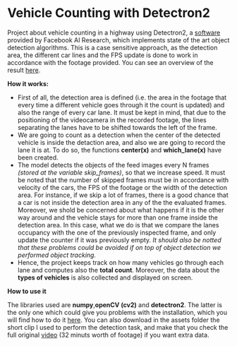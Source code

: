 # Vehicle Counting with Detectron2
Project about vehicle counting in a highway using Detectron2, a [software](https://github.com/facebookresearch/detectron2/) provided by Facebook AI Research, which implements state of the art object detection algorithms. This is a case sensitive approach, as the detection area, the different car lines and the FPS update is done
to work in accordance with the footage provided. You can see an overview of the result [here](https://www.youtube.com/watch?v=mMzGAhS8WZ8&ab_channel=towkAI).

**How it works:**
 - First of all, the detection area is defined (i.e. the area in the footage that every time a different vehicle goes through it the count is updated) and also the range of every car lane. It must be kept in mind, that due to the positioning of the videocamera in the recorded footage, the lines separating the lanes have to be shifted towards the left of the frame.
 - We are going to count as a detection when the center of the detected vehicle is inside the detaction area, and also we are going to record the lane it is at. To do so, the functions **center(x)** and **which_lane(x)** have been created. 
 - The model detects the objects of the feed images every N frames *(stored at the variable skip_frames)*, so that we increase speed. It must be noted that the number of skipped frames must be in accordance with velocity of the cars, the FPS of the footage or the width of the detection area. For instance,  if we skip a lot of frames, there is a good chance that a car is not inside the detection area in any of the the evaluated frames. Moreover, we shold be concerned about what happens if it is the other way around and the vehicle stays for more than one frame inside the detection area. In this case, what we do is that we compare the lanes occupancy with the one of the previously inspected frame, and only update the counter if it was previously empty.
 *It should also be notted that these problems could be avoided if on top of object detection we performed object tracking.*
 - Hence, the project keeps track on how many vehicles go through each lane and computes also the **total count**. Moreover, the data about the **types of vehicles** is also collected and displayed on screen.
 
 **How to use it**
 
The libraries used are **numpy**,**openCV (cv2)** and **detectron2**. The latter is the only one which could give you problems with the installation, which you will find how to do it [here](https://github.com/facebookresearch/detectron2/blob/master/INSTALL.md). You can also download in the assets folder the short clip I used to perform the detection task, and make that you check the full original [video](https://www.youtube.com/watch?v=wqctLW0Hb_0&t=1272s&ab_channel=AndreyNikishaev) (32 minuts worth of footage) if you want extra data.

